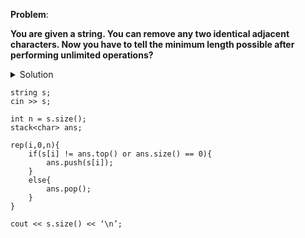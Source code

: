**Problem**:
<br>

**You are given a string. You can remove any two identical adjacent characters. Now you have to tell the minimum length possible after performing unlimited operations?**

<details>
    <summary>Solution<summary>


```
string s;
cin >> s;

int n = s.size();
stack<char> ans;

rep(i,0,n){
	if(s[i] != ans.top() or ans.size() == 0){
		ans.push(s[i]);
	}
	else{
		ans.pop();
	}
}

cout << s.size() << ‘\n’;
```   

</details>
